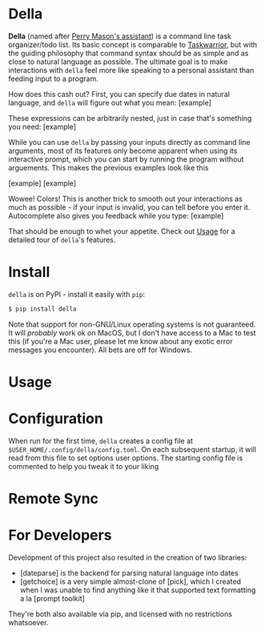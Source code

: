 # Della

**Della** (named after [Perry Mason's assistant](https://en.wikipedia.org/wiki/Della_Street)) is a command line task organizer/todo list. Its basic concept is comparable to [Taskwarrior](https://taskwarrior.org/), but with the guiding philosophy that command syntax should be as simple and as close to natural language as possible. The ultimate goal is to make interactions with `della` feel more like speaking to a personal assistant than feeding input to a program.

How does this cash out? First, you can specify due dates in natural language, and `della` will figure out what you mean: 
[example]

These expressions can be arbitrarily nested, just in case that's something you need:
[example]


While you can use `della` by passing your inputs directly as command line arguments, most of its features only become apparent when using its interactive prompt, which you can start by running the program without arguements. This makes the previous examples look like this

[example]
[example]

Wowee! Colors!  This is another trick to smooth out your interactions as much as possible - if your input is invalid, you can tell before you enter it. Autocomplete also gives you feedback while you type:
[example]

That should be enough to whet your appetite. Check out [Usage](#Usage) for a detailed tour of `della`'s features.

# Install

`della` is on PyPI - install it easily with `pip`: 
```bash
$ pip install della
```

Note that support for non-GNU/Linux operating systems is not guaranteed. It will *probably* work ok on MacOS, but I don't have access to a Mac to test this (if you're a Mac user, please let me know about any exotic error messages you encounter). All bets are off for Windows. 

# Usage


# Configuration

When run for the first time, `della` creates a config file at `$USER_HOME/.config/della/config.toml`. On each subsequent startup, it will read from this file to set options user options. The starting config file is commented to help you tweak it to your liking 


# Remote Sync

# For Developers 
Development of this project also resulted in the creation of two libraries:

  - [dateparse] is the backend for parsing natural language into dates  
  - [getchoice] is a very simple almost-clone of [pick], which I created when I was unable to find anything like it that supported text formatting a la [prompt toolkit]

They're both also available via pip, and licensed with no restrictions whatsoever. 




